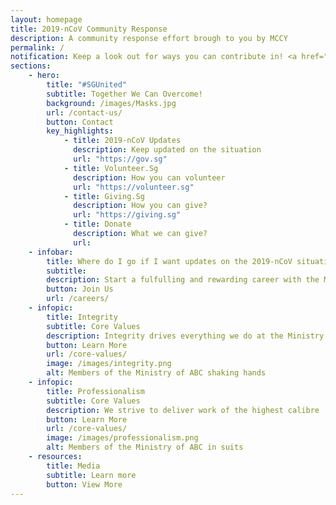 ```yaml
---
layout: homepage
title: 2019-nCoV Community Response
description: A community response effort brough to you by MCCY
permalink: /
notification: Keep a look out for ways you can contribute in! <a href="/register/">Click Here!</a>
sections:
    - hero:
        title: "#SGUnited"
        subtitle: Together We Can Overcome!
        background: /images/Masks.jpg
        url: /contact-us/
        button: Contact
        key_highlights:
            - title: 2019-nCoV Updates
              description: Keep updated on the situation
              url: "https://gov.sg"
            - title: Volunteer.Sg
              description: How you can volunteer
              url: "https://volunteer.sg"
            - title: Giving.Sg
              description: How you can give?
              url: "https://giving.sg"
            - title: Donate
              description: What we can give?
              url: 
    - infobar:
        title: Where do I go if I want updates on the 2019-nCoV situation?
        subtitle: 
        description: Start a fulfulling and rewarding career with the Ministry of ABC!
        button: Join Us
        url: /careers/
    - infopic:
        title: Integrity
        subtitle: Core Values
        description: Integrity drives everything we do at the Ministry of ABC
        button: Learn More
        url: /core-values/
        image: /images/integrity.png
        alt: Members of the Ministry of ABC shaking hands
    - infopic:
        title: Professionalism
        subtitle: Core Values
        description: We strive to deliver work of the highest calibre
        button: Learn More
        url: /core-values/
        image: /images/professionalism.png
        alt: Members of the Ministry of ABC in suits
    - resources:
        title: Media
        subtitle: Learn more
        button: View More
---
```

